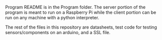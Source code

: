 Program README is in the Program folder. The server portion of the program is meant to run on a Raspberry Pi while the client
portion can be run on any machine with a python interpreter.

The rest of the files in this repository are datasheets, test code for testing sensors/components on an arduino, and a SSL file.
